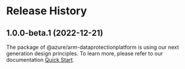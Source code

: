 # Release History
    
## 1.0.0-beta.1 (2022-12-21)

The package of @azure/arm-dataprotectionplatform is using our next generation design principles. To learn more, please refer to our documentation [Quick Start](https://aka.ms/js-track2-quickstart).
